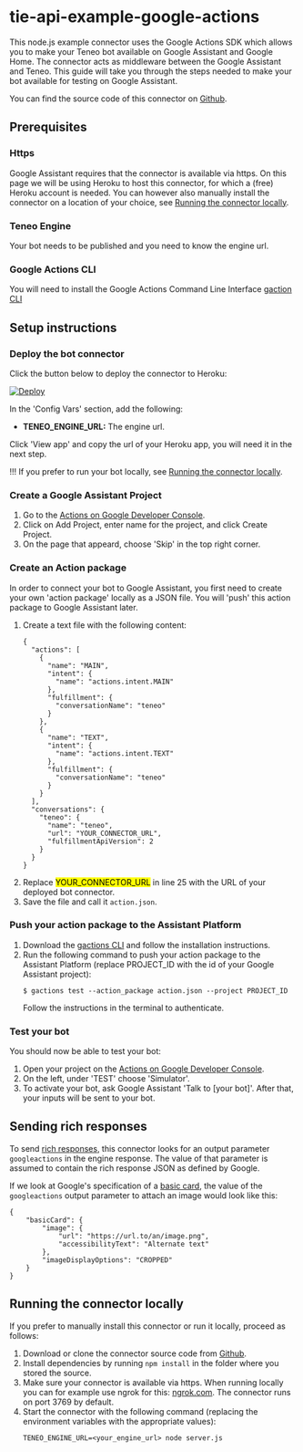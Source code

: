 # tie-api-example-google-actions

This node.js example connector uses the Google Actions SDK which allows you to make your Teneo bot available on Google Assistant and Google Home. The connector acts as middleware between the Google Assistant and Teneo. This guide will take you through the steps needed to make your bot available for testing on Google Assistant.

You can find the source code of this connector on [Github](https://github.com/artificialsolutions/tie-api-example-google-actions).

## Prerequisites
### Https
Google Assistant requires that the connector is available via https. On this page we will be using Heroku to host this connector, for which a (free) Heroku account is needed. You can however also manually install the connector on a location of your choice, see [Running the connector locally](#running-the-connector-locally).

### Teneo Engine
Your bot needs to be published and you need to know the engine url.

### Google Actions CLI
You will need to install the Google Actions Command Line Interface [gaction CLI](https://developers.google.com/actions/tools/gactions-cli)

## Setup instructions
### Deploy the bot connector
Click the button below to deploy the connector to Heroku:

[![Deploy](https://www.herokucdn.com/deploy/button.svg?classes=noborder)](https://heroku.com/deploy?template=https://github.com/artificialsolutions/tie-api-example-google-actions)

In the 'Config Vars' section, add the following:
* **TENEO_ENGINE_URL:** The engine url.

Click 'View app' and copy the url of your Heroku app, you will need it in the next step.

!!! If you prefer to run your bot locally, see [Running the connector locally](#running-the-connector-locally).

### Create a Google Assistant Project

1. Go to the [Actions on Google Developer Console](http://console.actions.google.com/).
2. Click on Add Project, enter name for the project, and click Create Project.
3. On the page that appeard, choose 'Skip' in the top right corner.

### Create an Action package
In order to connect your bot to Google Assistant, you first need to create your own 'action package' locally as a JSON file. You will 'push' this action package to Google Assistant later.

1. Create a text file with the following content:
    ```
    {
      "actions": [
        {
          "name": "MAIN",
          "intent": {
            "name": "actions.intent.MAIN"
          },
          "fulfillment": {
            "conversationName": "teneo"
          }
        },
        {
          "name": "TEXT",
          "intent": {
            "name": "actions.intent.TEXT"
          },
          "fulfillment": {
            "conversationName": "teneo"
          }
        }
      ],
      "conversations": {
        "teneo": {
          "name": "teneo",
          "url": "YOUR_CONNECTOR_URL",
          "fulfillmentApiVersion": 2
        }
      }
    }
    ```
3. Replace <mark>YOUR_CONNECTOR_URL</mark> in line 25 with the URL of your deployed bot connector.
4. Save the file and call it `action.json`.

### Push your action package to the Assistant Platform
1. Download the [gactions CLI](https://developers.google.com/actions/tools/gactions-cli) and follow the installation instructions.
2. Run the following command to push your action package to the Assistant Platform (replace PROJECT_ID with the id of your Google Assistant project):
    ```
    $ gactions test --action_package action.json --project PROJECT_ID
    ```
    Follow the instructions in the terminal to authenticate.

### Test your bot
You should now be able to test your bot:
1. Open your project on the [Actions on Google Developer Console](http://console.actions.google.com/).
2. On the left, under 'TEST' choose 'Simulator'.
3. To activate your bot, ask Google Assistant 'Talk to [your bot]'. After that, your inputs will be sent to your bot.

## Sending rich responses
To send [rich responses](https://developers.google.com/actions/assistant/responses#rich-responses), this connector looks for an output parameter `googleactions` in the engine response. The value of that parameter is assumed to contain the rich response JSON as defined by Google.

If we look at Google's specification of a [basic card](https://developers.google.com/actions/assistant/responses#basic_card), the value of the `googleactions` output parameter to attach an image would look like this: 
```
{
    "basicCard": {
        "image": {
            "url": "https://url.to/an/image.png",
            "accessibilityText": "Alternate text"
        },
        "imageDisplayOptions": "CROPPED"
    }
}
```

## Running the connector locally
If you prefer to manually install this connector or run it locally, proceed as follows:
1. Download or clone the connector source code from [Github](https://github.com/artificialsolutions/tie-api-example-google-actions).
2. Install dependencies by running `npm install` in the folder where you stored the source.
3. Make sure your connector is available via https. When running locally you can for example use ngrok for this: [ngrok.com](https://ngrok.com). The connector runs on port 3769 by default.
4. Start the connector with the following command (replacing the environment variables with the appropriate values):
    ```
    TENEO_ENGINE_URL=<your_engine_url> node server.js
    ```
